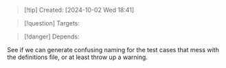
>[!tip] Created: [2024-10-02 Wed 18:41]

>[!question] Targets: 

>[!danger] Depends: 

See if we can generate confusing naming for the test cases that mess with the definitions file, or at least throw up a warning.